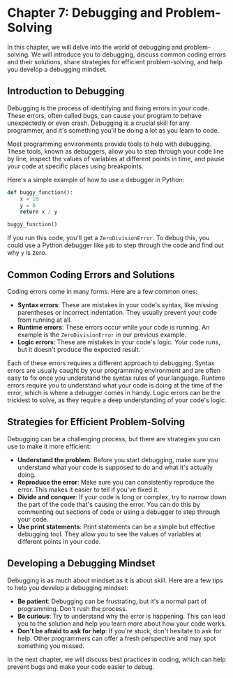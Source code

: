 # Chapter 7: Debugging and Problem-Solving

In this chapter, we will delve into the world of debugging and problem-solving. We will introduce you to debugging, discuss common coding errors and their solutions, share strategies for efficient problem-solving, and help you develop a debugging mindset.

## Introduction to Debugging

Debugging is the process of identifying and fixing errors in your code. These errors, often called bugs, can cause your program to behave unexpectedly or even crash. Debugging is a crucial skill for any programmer, and it's something you'll be doing a lot as you learn to code.

Most programming environments provide tools to help with debugging. These tools, known as debuggers, allow you to step through your code line by line, inspect the values of variables at different points in time, and pause your code at specific places using breakpoints.

Here's a simple example of how to use a debugger in Python:

```python
def buggy_function():
    x = 10
    y = 0
    return x / y

buggy_function()
```

If you run this code, you'll get a `ZeroDivisionError`. To debug this, you could use a Python debugger like `pdb` to step through the code and find out why `y` is zero.

## Common Coding Errors and Solutions

Coding errors come in many forms. Here are a few common ones:

- **Syntax errors**: These are mistakes in your code's syntax, like missing parentheses or incorrect indentation. They usually prevent your code from running at all.
- **Runtime errors**: These errors occur while your code is running. An example is the `ZeroDivisionError` in our previous example.
- **Logic errors**: These are mistakes in your code's logic. Your code runs, but it doesn't produce the expected result.

Each of these errors requires a different approach to debugging. Syntax errors are usually caught by your programming environment and are often easy to fix once you understand the syntax rules of your language. Runtime errors require you to understand what your code is doing at the time of the error, which is where a debugger comes in handy. Logic errors can be the trickiest to solve, as they require a deep understanding of your code's logic.

## Strategies for Efficient Problem-Solving

Debugging can be a challenging process, but there are strategies you can use to make it more efficient:

- **Understand the problem**: Before you start debugging, make sure you understand what your code is supposed to do and what it's actually doing.
- **Reproduce the error**: Make sure you can consistently reproduce the error. This makes it easier to tell if you've fixed it.
- **Divide and conquer**: If your code is long or complex, try to narrow down the part of the code that's causing the error. You can do this by commenting out sections of code or using a debugger to step through your code.
- **Use print statements**: Print statements can be a simple but effective debugging tool. They allow you to see the values of variables at different points in your code.

## Developing a Debugging Mindset

Debugging is as much about mindset as it is about skill. Here are a few tips to help you develop a debugging mindset:

- **Be patient**: Debugging can be frustrating, but it's a normal part of programming. Don't rush the process.
- **Be curious**: Try to understand why the error is happening. This can lead you to the solution and help you learn more about how your code works.
- **Don't be afraid to ask for help**: If you're stuck, don't hesitate to ask for help. Other programmers can offer a fresh perspective and may spot something you missed.

In the next chapter, we will discuss best practices in coding, which can help prevent bugs and make your code easier to debug.

